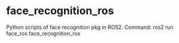 # face_recognition_ros
 Python scripts of face recognition pkg in ROS2.
 Command: ros2 run face_ros face_recognition_ros
